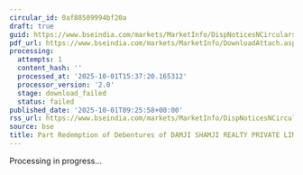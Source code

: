```yaml
---
circular_id: 0af88509994bf20a
draft: true
guid: https://www.bseindia.com/markets/MarketInfo/DispNoticesNCirculars.aspx?Noticeid={EB3E4337-DE92-4E84-AF7C-D92A90C6BAE6}&noticeno=20251001-19&dt=10/01/2025&icount=19&totcount=74&flag=0
pdf_url: https://www.bseindia.com/markets/MarketInfo/DownloadAttach.aspx?id=20251001-19&attachedId=
processing:
  attempts: 1
  content_hash: ''
  processed_at: '2025-10-01T15:37:20.165312'
  processor_version: '2.0'
  stage: download_failed
  status: failed
published_date: '2025-10-01T09:25:58+00:00'
rss_url: https://www.bseindia.com/markets/MarketInfo/DispNoticesNCirculars.aspx?Noticeid={EB3E4337-DE92-4E84-AF7C-D92A90C6BAE6}&noticeno=20251001-19&dt=10/01/2025&icount=19&totcount=74&flag=0
source: bse
title: Part Redemption of Debentures of DAMJI SHAMJI REALTY PRIVATE LIMITED
---
```


Processing in progress...